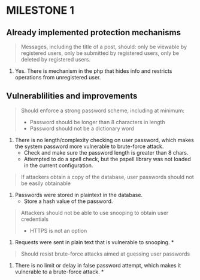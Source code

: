 # MILESTONE 1

## Already implemented protection mechanisms

> Messages, including the title of a post, should: only be viewable by registered users, only be submitted by registered users, only be deleted by registered users.
1. Yes. There is mechanism in the php that hides info and restricts operations from unregistered user.

## Vulnerablilities and improvements

> Should enforce a strong password scheme, including at minimum:
> 	* Password should be longer than 8 characters in length
> 	* Password should not be a dictionary word
1. There is no length/complexity checking on user password, which makes the system password more vulnerable to brute-force attack.
	* Check and make sure the password length is greater than 8 chars.
	* Attempted to do a spell check, but the pspell library was not loaded in the current configuration. 

> If attackers obtain a copy of the database, user passwords should not be easily obtainable
1. Passwords were stored in plaintext in the database.
	* Store a hash value of the password.

> Attackers should not be able to use snooping to obtain user credentials
>	* HTTPS is not an option
1. Requests were sent in plain text that is vulnerable to snooping.
	*

> Should resist brute-force attacks aimed at guessing user passwords
1. There is no limit or delay in false password attempt, which makes it vulnerable to a brute-force attack.
	* 
